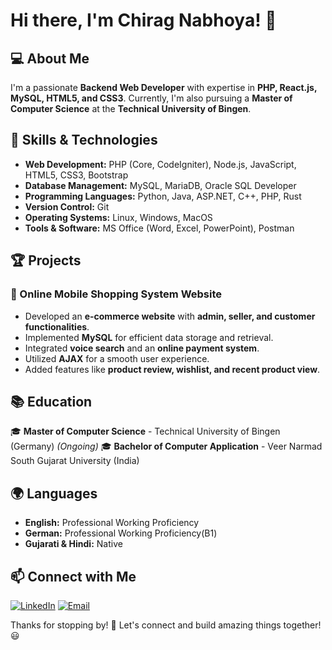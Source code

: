 # Hi there, I'm Chirag Nabhoya! 👋

## 💻 About Me
I'm a passionate **Backend Web Developer** with expertise in **PHP, React.js, MySQL, HTML5, and CSS3**. Currently, I'm also pursuing a **Master of Computer Science** at the **Technical University of Bingen**.

## 🚀 Skills & Technologies
- **Web Development:** PHP (Core, CodeIgniter), Node.js, JavaScript, HTML5, CSS3, Bootstrap
- **Database Management:** MySQL, MariaDB, Oracle SQL Developer
- **Programming Languages:** Python, Java, ASP.NET, C++, PHP, Rust
- **Version Control:** Git
- **Operating Systems:** Linux, Windows, MacOS
- **Tools & Software:** MS Office (Word, Excel, PowerPoint), Postman

## 🏆 Projects
### 🔹 Online Mobile Shopping System Website
- Developed an **e-commerce website** with **admin, seller, and customer functionalities**.
- Implemented **MySQL** for efficient data storage and retrieval.
- Integrated **voice search** and an **online payment system**.
- Utilized **AJAX** for a smooth user experience.
- Added features like **product review, wishlist, and recent product view**.

## 📚 Education
🎓 **Master of Computer Science** - Technical University of Bingen (Germany) *(Ongoing)*
🎓 **Bachelor of Computer Application** - Veer Narmad South Gujarat University (India)

## 🌍 Languages
- **English:** Professional Working Proficiency
- **German:** Professional Working Proficiency(B1)
- **Gujarati & Hindi:** Native

## 📫 Connect with Me
[![LinkedIn](https://img.shields.io/badge/LinkedIn-Profile-blue)](https://www.linkedin.com/in/chirag-nabhoya)
[![Email](https://img.shields.io/badge/Email-chiragnabhoya2506@gmail.com-red)](mailto:chiragnabhoya2506@gmail.com)

Thanks for stopping by! 🚀 Let's connect and build amazing things together! 😃
